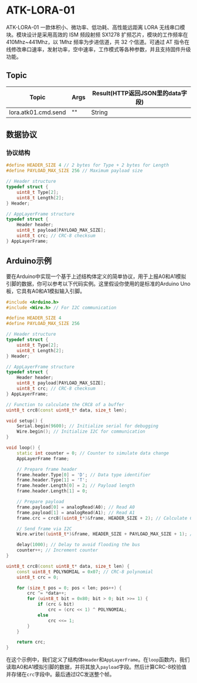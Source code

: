 <!--
 Copyright (C) 2024 wwhai

 This program is free software: you can redistribute it and/or modify
 it under the terms of the GNU Affero General Public License as
 published by the Free Software Foundation, either version 3 of the
 License, or (at your option) any later version.

 This program is distributed in the hope that it will be useful,
 but WITHOUT ANY WARRANTY; without even the implied warranty of
 MERCHANTABILITY or FITNESS FOR A PARTICULAR PURPOSE.  See the
 GNU Affero General Public License for more details.

 You should have received a copy of the GNU Affero General Public License
 along with this program.  If not, see <https://www.gnu.org/licenses/>.
-->
# ATK-LORA-01

ATK-LORA-01 一款体积小、微功率、低功耗、高性能远距离 LORA 无线串口模块。模块设计是采用高效的 ISM 频段射频 SX1278 扩频芯片，模块的工作频率在 410Mhz~441Mhz，以 1Mhz 频率为步进信道，共 32 个信道。可通过 AT 指令在线修改串口速率，发射功率，空中速率，工作模式等各种参数，并且支持固件升级功能。

## Topic
| Topic               | Args | Result(HTTP返回JSON里的data字段) |
| ------------------- | ---- | -------------------------------- |
| lora.atk01.cmd.send | ""   | String                           |

## 数据协议
### 协议结构
```c
#define HEADER_SIZE 4 // 2 bytes for Type + 2 bytes for Length
#define PAYLOAD_MAX_SIZE 256 // Maximum payload size

// Header structure
typedef struct {
    uint8_t Type[2];
    uint8_t Length[2];
} Header;

// AppLayerFrame structure
typedef struct {
    Header header;
    uint8_t payload[PAYLOAD_MAX_SIZE];
    uint8_t crc; // CRC-8 checksum
} AppLayerFrame;

```

## Arduino示例
要在Arduino中实现一个基于上述结构体定义的简单协议，用于上报A0和A1模拟引脚的数据，你可以参考以下代码实例。这里假设你使用的是标准的Arduino Uno板，它具有A0和A1模拟输入引脚。

```cpp
#include <Arduino.h>
#include <Wire.h> // For I2C communication

#define HEADER_SIZE 4
#define PAYLOAD_MAX_SIZE 256

// Header structure
typedef struct {
    uint8_t Type[2];
    uint8_t Length[2];
} Header;

// AppLayerFrame structure
typedef struct {
    Header header;
    uint8_t payload[PAYLOAD_MAX_SIZE];
    uint8_t crc; // CRC-8 checksum
} AppLayerFrame;

// Function to calculate the CRC8 of a buffer
uint8_t crc8(const uint8_t* data, size_t len);

void setup() {
    Serial.begin(9600); // Initialize serial for debugging
    Wire.begin(); // Initialize I2C for communication
}

void loop() {
    static int counter = 0; // Counter to simulate data change
    AppLayerFrame frame;

    // Prepare frame header
    frame.header.Type[0] = 'D'; // Data type identifier
    frame.header.Type[1] = 'T';
    frame.header.Length[0] = 2; // Payload length
    frame.header.Length[1] = 0;

    // Prepare payload
    frame.payload[0] = analogRead(A0); // Read A0
    frame.payload[1] = analogRead(A1); // Read A1
    frame.crc = crc8((uint8_t*)&frame, HEADER_SIZE + 2); // Calculate CRC8 over header and payload

    // Send frame via I2C
    Wire.write((uint8_t*)&frame, HEADER_SIZE + PAYLOAD_MAX_SIZE + 1); // Send full frame

    delay(1000); // Delay to avoid flooding the bus
    counter++; // Increment counter
}

uint8_t crc8(const uint8_t* data, size_t len) {
    const uint8_t POLYNOMIAL = 0x07; // CRC-8 polynomial
    uint8_t crc = 0;

    for (size_t pos = 0; pos < len; pos++) {
        crc ^= *data++;
        for (uint8_t bit = 0x80; bit > 0; bit >>= 1) {
            if (crc & bit)
                crc = (crc << 1) ^ POLYNOMIAL;
            else
                crc <<= 1;
        }
    }

    return crc;
}
```

在这个示例中，我们定义了结构体`Header`和`AppLayerFrame`。在`loop`函数内，我们读取A0和A1模拟引脚的数据，并将其放入`payload`字段。然后计算CRC-8校验值并存储在`crc`字段中。最后通过I2C发送整个帧。

